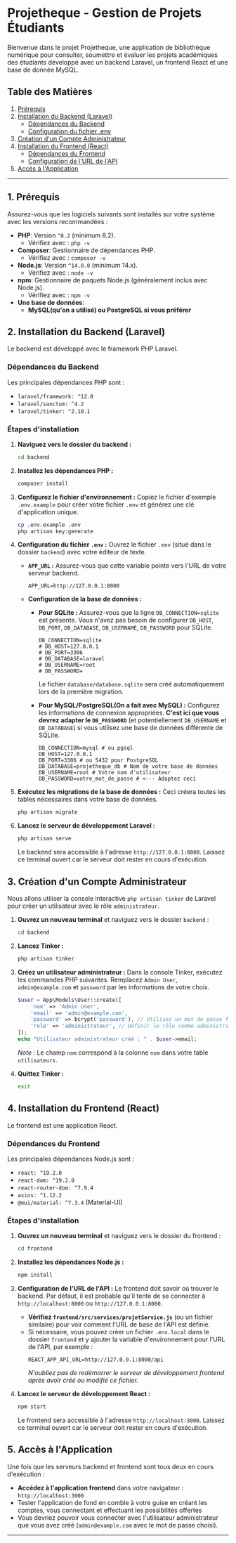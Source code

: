 # Projetheque - Gestion de Projets Étudiants

Bienvenue dans le projet Projetheque, une application de bibliothèque numérique pour consulter, soumettre et évaluer les projets académiques des étudiants développé avec un backend Laravel, un frontend React et une base de donnée MySQL.

## Table des Matières

1.  [Prérequis](#1-prérequis)
2.  [Installation du Backend (Laravel)](#2-installation-du-backend-laravel)
    *   [Dépendances du Backend](#dépendances-du-backend)
    *   [Configuration du fichier .env](#configuration-du-fichier-env)
3.  [Création d'un Compte Administrateur](#3-création-dun-compte-administrateur)
4.  [Installation du Frontend (React)](#4-installation-du-frontend-react)
    *   [Dépendances du Frontend](#dépendances-du-frontend)
    *   [Configuration de l'URL de l'API](#configuration-de-lurl-de-lapi)
5.  [Accès à l'Application](#5-accès-à-lapplication)

---

## 1. Prérequis

Assurez-vous que les logiciels suivants sont installés sur votre système avec les versions recommandées :

*   **PHP**: Version `^8.2` (minimum 8.2).
    *   Vérifiez avec : `php -v`
*   **Composer**: Gestionnaire de dépendances PHP.
    *   Vérifiez avec : `composer -v`
*   **Node.js**: Version `^14.0.0` (minimum 14.x).
    *   Vérifiez avec : `node -v`
*   **npm**: Gestionnaire de paquets Node.js (généralement inclus avec Node.js).
    *   Vérifiez avec : `npm -v`
*   **Une base de données**:
    *   **MySQL(qu'on a utilisé) ou PostgreSQL si vous préférer**

## 2. Installation du Backend (Laravel)

Le backend est développé avec le framework PHP Laravel.

### Dépendances du Backend

Les principales dépendances PHP sont :
*   `laravel/framework: ^12.0`
*   `laravel/sanctum: ^4.2`
*   `laravel/tinker: ^2.10.1`

### Étapes d'installation

1.  **Naviguez vers le dossier du backend :**
    ```bash
    cd backend
    ```

2.  **Installez les dépendances PHP :**
    ```bash
    composer install
    ```

3.  **Configurez le fichier d'environnement :**
    Copiez le fichier d'exemple `.env.example` pour créer votre fichier `.env` et générez une clé d'application unique.
    ```bash
    cp .env.example .env
    php artisan key:generate
    ```

4.  **Configuration du fichier `.env` :**
    Ouvrez le fichier `.env` (situé dans le dossier `backend`) avec votre éditeur de texte.

    *   **`APP_URL` :** Assurez-vous que cette variable pointe vers l'URL de votre serveur backend.
        ```dotenv
        APP_URL=http://127.0.0.1:8000
        ```

    *   **Configuration de la base de données :**
        *   **Pour SQLite :**
            Assurez-vous que la ligne `DB_CONNECTION=sqlite` est présente. Vous n'avez pas besoin de configurer `DB_HOST`, `DB_PORT`, `DB_DATABASE`, `DB_USERNAME`, `DB_PASSWORD` pour SQLite.
            ```dotenv
            DB_CONNECTION=sqlite
            # DB_HOST=127.0.0.1
            # DB_PORT=3306
            # DB_DATABASE=laravel
            # DB_USERNAME=root
            # DB_PASSWORD=
            ```
            Le fichier `database/database.sqlite` sera créé automatiquement lors de la première migration.

        *   **Pour MySQL/PostgreSQL(On a fait avec MySQL) :**
            Configurez les informations de connexion appropriées. **C'est ici que vous devrez adapter le `DB_PASSWORD`** (et potentiellement `DB_USERNAME` et `DB_DATABASE`) si vous utilisez une base de données différente de SQLite.
            ```dotenv
            DB_CONNECTION=mysql # ou pgsql
            DB_HOST=127.0.0.1
            DB_PORT=3306 # ou 5432 pour PostgreSQL
            DB_DATABASE=projetheque_db # Nom de votre base de données
            DB_USERNAME=root # Votre nom d'utilisateur
            DB_PASSWORD=votre_mot_de_passe # <--- Adaptez ceci
            ```

5.  **Exécutez les migrations de la base de données :**
    Ceci créera toutes les tables nécessaires dans votre base de données.
    ```bash
    php artisan migrate
    ```

6.  **Lancez le serveur de développement Laravel :**
    ```bash
    php artisan serve
    ```
    Le backend sera accessible à l'adresse `http://127.0.0.1:8000`. Laissez ce terminal ouvert car le serveur doit rester en cours d'exécution.

## 3. Création d'un Compte Administrateur

Nous allons utiliser la console interactive `php artisan tinker` de Laravel pour créer un utilisateur avec le rôle `administrateur`.

1.  **Ouvrez un nouveau terminal** et naviguez vers le dossier `backend` :
    ```bash
    cd backend
    ```

2.  **Lancez Tinker :**
    ```bash
    php artisan tinker
    ```

3.  **Créez un utilisateur administrateur :**
    Dans la console Tinker, exécutez les commandes PHP suivantes. Remplacez `Admin User`, `admin@example.com` et `password` par les informations de votre choix.

    ```php
    $user = App\Models\User::create([
        'nom' => 'Admin User',
        'email' => 'admin@example.com',
        'password' => bcrypt('password'), // Utilisez un mot de passe fort
        'role' => 'administrateur', // Définir le rôle comme administrateur
    ]);
    echo "Utilisateur administrateur créé : " . $user->email;
    ```
    *Note :* Le champ `nom` correspond à la colonne `nom` dans votre table `utilisateurs`.

4.  **Quittez Tinker :**
    ```bash
    exit
    ```

## 4. Installation du Frontend (React)

Le frontend est une application React.

### Dépendances du Frontend

Les principales dépendances Node.js sont :
*   `react: ^19.2.0`
*   `react-dom: ^19.2.0`
*   `react-router-dom: ^7.9.4`
*   `axios: ^1.12.2`
*   `@mui/material: ^7.3.4` (Material-UI)

### Étapes d'installation

1.  **Ouvrez un nouveau terminal** et naviguez vers le dossier du frontend :
    ```bash
    cd frontend
    ```

2.  **Installez les dépendances Node.js :**
    ```bash
    npm install
    ```

3.  **Configuration de l'URL de l'API :**
    Le frontend doit savoir où trouver le backend. Par défaut, il est probable qu'il tente de se connecter à `http://localhost:8000` ou `http://127.0.0.1:8000`.

    *   **Vérifiez `frontend/src/services/projetService.js`** (ou un fichier similaire) pour voir comment l'URL de base de l'API est définie.
    *   Si nécessaire, vous pouvez créer un fichier `.env.local` dans le dossier `frontend` et y ajouter la variable d'environnement pour l'URL de l'API, par exemple :
        ```dotenv
        REACT_APP_API_URL=http://127.0.0.1:8000/api
        ```
        *N'oubliez pas de redémarrer le serveur de développement frontend après avoir créé ou modifié ce fichier.*

4.  **Lancez le serveur de développement React :**
    ```bash
    npm start
    ```
    Le frontend sera accessible à l'adresse `http://localhost:3000`. Laissez ce terminal ouvert car le serveur doit rester en cours d'exécution.

## 5. Accès à l'Application

Une fois que les serveurs backend et frontend sont tous deux en cours d'exécution :

*   **Accédez à l'application frontend** dans votre navigateur : `http://localhost:3000`
*   Tester l'application de fond en comble à votre guise en créant les comptes, vous connectant et effectuant les possibilités offertes
*   Vous devriez pouvoir vous connecter avec l'utilisateur administrateur que vous avez créé (`admin@example.com` avec le mot de passe choisi).

---
